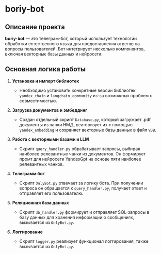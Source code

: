 # boriy-bot

## Описание проекта
**boriy-bot** — это телеграм-бот, который использует технологии обработки естественного языка для предоставления ответов на вопросы пользователей. Бот интегрирует несколько компонентов, включая векторные базы данных и нейросети.

## Основная логика работы

1. **Установка и импорт библиотек**
   - Необходимо установить конкретные версии библиотек `yandex_chain` и `langchain_community` из-за возможных проблем с совместимостью.

2. **Загрузка документов и эмбеддинг**
   - Создан отдельный скрипт `Database.py`, который загружает .pdf документы из папки НМД, векторизует их с помощью `yandex_embedding` и сохраняет векторные базы данных в файл `VDB`.

3. **Работа с векторными базами и LLM**
   - Скрипт `query_handler.py` обрабатывает запросы, выбирая наиболее релевантные чанки из документов. Он формирует промт для нейросети YandexGpt на основе пяти наиболее релевантных чанков.

4. **Телеграмм бот**
   - Скрипт `OnlyBot.py` отвечает за логику бота. При получении вопроса он обращается к `query_handler.py`, получает ответ и отправляет его пользователю.

5. **Реляционная база данных**
   - Скрипт `db_handler.py` формирует и отправляет SQL-запросы в базу данных для хранения информации о сообщениях, вызывается из `OnlyBot.py`.

6. **Логгирование**
   - Скрипт `logger.py` реализует функционал логгирования, также вызывается из `OnlyBot.py`.
